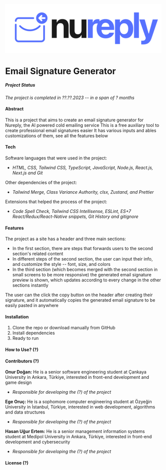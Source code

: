 [![Nureply](./assets/Nureply/logofull.png)](https://nureply.com)
# Email Signature Generator
<!-- welcome page image here -->

##### Project Status
_The project is completed in ??.??.2023 -- in a span of ? months_

#### Abstract
This is a project that aims to create an email signature generator for Nureply, the AI powered cold emailing service
This is a free auxiliary tool to create professional email signatures easier
It has various inputs and ables customizations of them, see all the features below

#### Tech
Software languages that were used in the project:
* _HTML, CSS, Tailwind CSS, TypeScript, JavaScript, Node.js, React.js, Next.js and Git_

Other dependencies of the project:
* _Tailwind Merge, Class Variance Authority, clsx, Zustand, and Prettier_

Extensions that helped the process of the project:
* _Code Spell Check, Tailwind CSS Intellisense, ESLint, ES+7 React/Redux/React-Native snippets, Git History and gitignore_

#### Features
The project as a site has a header and three main sections:
* In the first section, there are steps that forwards users to the second section's related content
* In different steps of the second section, the user can input their info, and customize the style -- font, size, and colors
* In the third section (which becomes merged with the second section in small screens to be more responsive) the generated email signature preview is shown, which updates according to every change in the other sections instantly

The user can the click the copy button on the header after creating their signature, and it automatically copies the generated email signature to be easily pasted in anywhere

#### Installation
1. Clone the repo or download manually from GitHub
2. Install dependencies
3. Ready to run 

#### How to Use? (?)
<!-- tutorial images or gifs here maybe (?) -->

#### Contributors (?)
**Onur Doğan:** He is a senior software engineering student at Çankaya University in Ankara, Türkiye, interested in front-end development and game design
* _Responsible for developing the (?) of the project_

**Ege Oruç:** He is a sophomore computer engineering student at Özyeğin University in İstanbul, Türkiye, interested in web development, algorithms and data structures
* _Responsible for developing the (?) of the project_

**Hasan Uğur Ertem:** He is a senior management information systems student at Medipol University in Ankara, Türkiye, interested in front-end development and cybersecurity
* _Responsible for developing the (?) of the project_

#### License (?)
